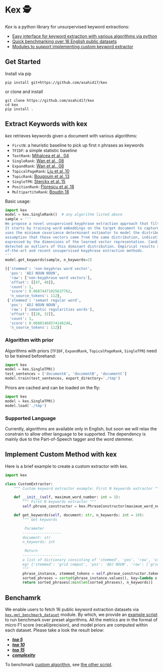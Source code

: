 # Kex 🕵️‍
*Kex* is a python library for unsurpervised keyword extractions: 
- [Easy interface for keyword extraction with various algorithms via python](#extract-keywords-with-kex)
- [Quick benchmarking over 16 English public datasets](#benchamrk)
- [Modules to support implementing custom keyword extractor](#implement-custom-method-with-kex)

## Get Started
Install via pip
```shell script
pip install git+https://github.com/asahi417/kex
```

or clone and install

```shell script
git clone https://github.com/asahi417/kex
cd kex
pip install .
```

## Extract Keywords with kex
*kex* retrieves keywords given a document with various algorithms:
- `FirstN`: a heuristic baseline to pick up first n phrases as keywords 
- `TFIDF`: a simple statistic baseline
- `TextRank`: [Mihalcea et al., 04](https://web.eecs.umich.edu/~mihalcea/papers/mihalcea.emnlp04.pdf)
- `SingleRank`: [Wan et al., 08](https://aclanthology.info/pdf/C/C08/C08-1122.pdf)
- `ExpandRank`: [Wan et al., 08](https://www.aaai.org/Papers/AAAI/2008/AAAI08-136.pdf)
- `TopicalPageRank`: [Liu et al.,10](http://nlp.csai.tsinghua.edu.cn/~lzy/publications/emnlp2010.pdf)
- `TopicRank`: [Bougouin et al.,13](http://www.aclweb.org/anthology/I13-1062)
- `SingleTPR`: [Sterckx et al.,15](https://core.ac.uk/download/pdf/55828317.pdf)
- `PositionRank`: [Florescu et al.,18](http://people.cs.ksu.edu/~ccaragea/papers/acl17.pdf)
- `MultipartiteRank`: [Boudin 18](https://arxiv.org/pdf/1803.08721.pdf)

Basic usage:

```python
import kex
model = kex.SingleRank()  # any algorithm listed above
sample = '''
We propose a novel unsupervised keyphrase extraction approach that filters candidate keywords using outlier detection.
It starts by training word embeddings on the target document to capture semantic regularities among the words. It then
uses the minimum covariance determinant estimator to model the distribution of non-keyphrase word vectors, under the
assumption that these vectors come from the same distribution, indicative of their irrelevance to the semantics
expressed by the dimensions of the learned vector representation. Candidate keyphrases only consist of words that are
detected as outliers of this dominant distribution. Empirical results show that our approach outperforms state
of-the-art and recent unsupervised keyphrase extraction methods.
'''
model.get_keywords(sample, n_keywords=2)

[{'stemmed': 'non-keyphras word vector',
  'pos': 'ADJ NOUN NOUN',
  'raw': ['non-keyphrase word vectors'],
  'offset': [[47, 49]],
  'count': 1,
  'score': 0.06874471825637762,
  'n_source_tokens': 112},
 {'stemmed': 'semant regular word',
  'pos': 'ADJ NOUN NOUN',
  'raw': ['semantic regularities words'],
  'offset': [[28, 32]],
  'count': 1,
  'score': 0.06001468574146248,
  'n_source_tokens': 112}]
```

### Algorithm with prior
Algorithms with priors (`TFIDF`, `ExpandRank`, `TopicalPageRank`, `SingleTPR`) need to be trained beforehand:
```python
import kex
model = kex.SingleTPR()
test_sentences = ['documentA', 'documentB', 'documentC']
model.train(test_sentences, export_directory='./tmp')
``` 

Priors are cached and can be loaded on the fly:
```python
import kex
model = kex.SingleTPR()
model.load('./tmp')
```

### Supported Language
Currently, algorithms are available only in English, but soon we will relax the constrain to allow other language to be supported.
The dependency is mainly due to the Part-of-Speech tagger and the word stemmer.

## Implement Custom Method with kex
Here is a brief example to create a custom extractor with kex.

```python
import kex

class CustomExtractor:
    """ Custom keyword extractor example: First N keywords extractor """

    def __init__(self, maximum_word_number: int = 3):
        """ First N keywords extractor """
        self.phrase_constructor = kex.PhraseConstructor(maximum_word_number=maximum_word_number)

    def get_keywords(self, document: str, n_keywords: int = 10):
        """ Get keywords

         Parameter
        ------------------
        document: str
        n_keywords: int

         Return
        ------------------
        a list of dictionary consisting of 'stemmed', 'pos', 'raw', 'offset', 'count'.
        eg) {'stemmed': 'grid comput', 'pos': 'ADJ NOUN', 'raw': ['grid computing'], 'offset': [[11, 12]], 'count': 1}
        """
        phrase_instance, stemmed_tokens = self.phrase_constructor.tokenize_and_stem_and_phrase(document)
        sorted_phrases = sorted(phrase_instance.values(), key=lambda x: x['offset'][0][0])
        return sorted_phrases[:min(len(sorted_phrases), n_keywords)]

```

## Benchamrk
We enable users to fetch 16 public keyword extraction datasets via 
[`kex.get_benchmark_dataset`](./kex/_get_dataset.py) module.
By which, we provide an [example script](./examples/benchmark.py) to run benchmark over preset algorithms.
All the metrics are in the format of micro F1 score (recall/precision), and model priors are 
computed within each dataset.
Please take a look the result below:

- [***top 5***](./benchmark/full-result.5.csv)
- [***top 10***](./benchmark/full-result.10.csv) 
- [***top 15***](./benchmark/full-result.15.csv)
- [***complexity***](./benchmark/full-result.time.csv) 

To benchmark [custom algorithm](#implement-custom-method-with-kex), see [the other script](./examples/benchmark_custom_model.py).

